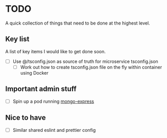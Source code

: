 # TODO

A quick collection of things that need to be done at the highest level.

## Key list

A list of key items I would like to get done soon.

- [ ] Use @/tsconfig.json as source of truth for microservice tsconfig.json
  - [ ] Work out how to create tsconfig.json file on the fly within container using Docker

## Important admin stuff

- [ ] Spin up a pod running [mongo-express](https://hub.docker.com/_/mongo-express)

## Nice to have

- [ ] Similar shared eslint and prettier config
